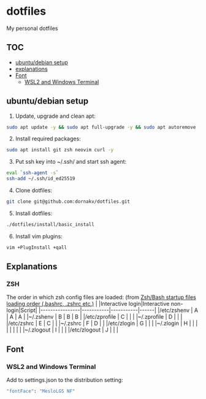 # dotfiles
My personal dotfiles

## TOC
- [ubuntu/debian setup](#ubuntudebian-setup)
- [explanations](#explanations)
- [Font](#font)
  * [WSL2 and Windows Terminal](#wsl2-and-windows-terminal)

## ubuntu/debian setup

1. Update, upgrade and clean apt:
```sh
sudo apt update -y && sudo apt full-upgrade -y && sudo apt autoremove -y && sudo apt clean -y && sudo apt autoclean -y
```

2. Install required packages:
```sh
sudo apt install git zsh neovim curl -y
```

3. Put ssh key into ~/.ssh/ and start ssh agent:
```sh
eval `ssh-agent -s`
ssh-add ~/.ssh/id_ed25519
```

4. Clone dotfiles:
```sh
git clone git@github.com:dornakv/dotfiles.git
```

5. Install dotfiles:
```sh
./dotfiles/install/basic_install
```

6. Install vim plugins:
```sh
vim +PlugInstall +qall
```

## Explanations
### ZSH
The order in which zsh config files are loaded:
(from [Zsh/Bash startup files loading order (.bashrc, .zshrc etc.)](https://medium.com/@rajsek/zsh-bash-startup-files-loading-order-bashrc-zshrc-etc-e30045652f2e)
|                |Interactive login|Interactive non-login|Script|
|----------------|-----------|-----------|------|
|/etc/zshenv     |    A      |    A      |  A   |
|~/.zshenv       |    B      |    B      |  B   |
|/etc/zprofile   |    C      |           |      |
|~/.zprofile     |    D      |           |      |
|/etc/zshrc      |    E      |    C      |      |
|~/.zshrc        |    F      |    D      |      |
|/etc/zlogin     |    G      |           |      |
|~/.zlogin       |    H      |           |      |
|                |           |           |      |
|~/.zlogout      |    I      |           |      |
|/etc/zlogout    |    J      |           |      |

## Font

### WSL2 and Windows Terminal
Add to settings.json to the distribution setting:
```sh
"fontFace": "MesloLGS NF"
```
